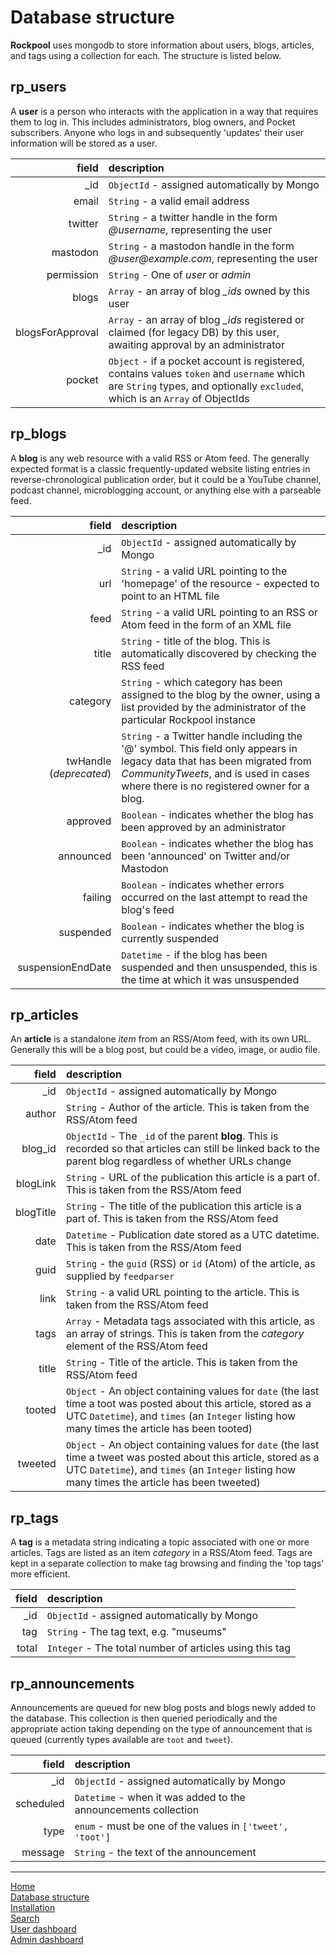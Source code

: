 # Database structure

**Rockpool** uses mongodb to store information about users, blogs, articles, and tags using a collection for each. The structure is listed below.

## rp_users

A **user** is a person who interacts with the application in a way that requires them to log in. This includes administrators, blog owners, and Pocket subscribers. Anyone who logs in and subsequently 'updates' their user information will be stored as a user.

| field | description   |
| ---:  |   :---        |
| _id   | `ObjectId` - assigned automatically by Mongo   |
| email | `String` - a valid email address |
| twitter | `String` - a twitter handle in the form _@username_, representing the user |
| mastodon | `String` - a mastodon handle in the form _@user@example.com_, representing the user |
| permission | `String` - One of _user_ or _admin_ |
| blogs | `Array` - an array of blog _\_ids_ owned by this user |
| blogsForApproval | `Array` - an array of blog _\_ids_ registered or claimed (for legacy DB) by this user, awaiting approval by an administrator |
| pocket | `Object` - if a pocket account is registered, contains values `token` and `username` which are `String` types, and optionally `excluded`, which is an `Array` of ObjectIds|

## rp_blogs

A **blog** is any web resource with a valid RSS or Atom feed. The generally expected format is a classic frequently-updated website listing entries in reverse-chronological publication order, but it could be a YouTube channel, podcast channel, microblogging account, or anything else with a parseable feed.

| field | description   |
| ---:  |   :---        |
| _id   | `ObjectId` - assigned automatically by Mongo   |
| url   | `String` - a valid URL pointing to the 'homepage' of the resource - expected to point to an HTML file |
| feed  | `String` - a valid URL pointing to an RSS or Atom feed in the form of an XML file |
| title | `String` - title of the blog. This is automatically discovered by checking the RSS feed |
| category | `String` - which category has been assigned to the blog by the owner, using a list provided by the administrator of the particular Rockpool instance |
| twHandle (_deprecated_) | `String` - a Twitter handle including the '@' symbol. This field only appears in legacy data that has been migrated from _CommunityTweets_, and is used in cases where there is no registered owner for a blog. |
| approved | `Boolean` - indicates whether the blog has been approved by an administrator |
| announced | `Boolean` - indicates whether the blog has been 'announced' on Twitter and/or Mastodon |
| failing | `Boolean` - indicates whether errors occurred on the last attempt to read the blog's feed |
| suspended | `Boolean` - indicates whether the blog is currently suspended |
| suspensionEndDate | `Datetime` - if the blog has been suspended and then unsuspended, this is the time at which it was unsuspended |

## rp_articles

An **article** is a standalone _item_ from an RSS/Atom feed, with its own URL. Generally this will be a blog post, but could be a video, image, or audio file.

| field | description   |
| ---:  |   :---        |
| _id   | `ObjectId` - assigned automatically by Mongo   |
| author  | `String` -  Author of the article. This is taken from the RSS/Atom feed |
| blog_id  | `ObjectId` - The `_id` of the parent **blog**. This is recorded so that articles can still be linked back to the parent blog regardless of whether URLs change |
| blogLink  | `String` - URL of the publication this article is a part of. This is taken from the RSS/Atom feed |
| blogTitle  | `String` - The title of the publication this article is a part of. This is taken from the RSS/Atom feed |
| date  | `Datetime` - Publication date stored as a UTC datetime. This is taken from the RSS/Atom feed |
| guid | `String` - the `guid` (RSS) or `id` (Atom) of the article, as supplied by `feedparser` |
| link  | `String` - a valid URL pointing to the article. This is taken from the RSS/Atom feed |
| tags  | `Array` - Metadata tags associated with this article, as an array of strings. This is taken from the _category_ element of the RSS/Atom feed |
| title  | `String` - Title of the article. This is taken from the RSS/Atom feed |
| tooted | `Object` - An object containing values for `date` (the last time a toot was posted about this article, stored as a UTC `Datetime`), and `times` (an `Integer` listing how many times the article has been tooted) |
| tweeted  | `Object` - An object containing values for `date` (the last time a tweet was posted about this article, stored as a UTC `Datetime`), and `times` (an `Integer` listing how many times the article has been tweeted) |

## rp_tags

A **tag** is a metadata string indicating a topic associated with one or more articles. Tags are listed as an item _category_ in a RSS/Atom feed. Tags are kept in a separate collection to make tag browsing and finding the 'top tags' more efficient.

| field | description   |
| ---:  |   :---        |
| _id   | `ObjectId` - assigned automatically by Mongo   |
| tag  | `String` - The tag text, e.g. "museums" |
| total  | `Integer` - The total number of articles using this tag |

## rp_announcements

Announcements are queued for new blog posts and blogs newly added to the database. This collection is then queried periodically and the appropriate action taking depending on the type of announcement that is queued (currently types available are `toot` and `tweet`).

| field | description   |
| ---:  |   :---        |
| _id   | `ObjectId` - assigned automatically by Mongo   |
| scheduled | `Datetime` - when it was added to the announcements collection |
| type  | `enum` - must be one of the values in `['tweet', 'toot']` |
| message | `String` - the text of the announcement |

---
[Home](/README.md)  
[Database structure](database.md)  
[Installation](installation.md)  
[Search](search.md)  
[User dashboard](dashboard.md)  
[Admin dashboard](admin.md)
